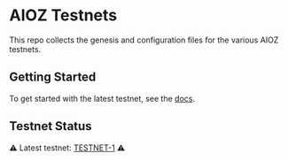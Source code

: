 # AIOZ Testnets

This repo collects the genesis and configuration files for the various AIOZ testnets.

## Getting Started

To get started with the latest testnet, see the
[docs](https://github.com/AIOZNetwork/aioz-docs/blob/main/aioz-tutorials/join-testnet.md).

## Testnet Status

⚠️ Latest testnet: [TESTNET-1](./TESTNET-1) ⚠️
